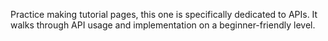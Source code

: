 Practice making tutorial pages, this one is specifically dedicated to APIs. It walks through API usage and implementation on a beginner-friendly level.
